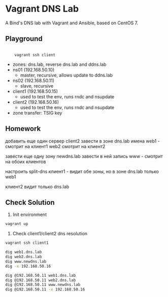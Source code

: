 # Vagrant DNS Lab

A Bind's DNS lab with Vagrant and Ansible, based on CentOS 7.

## Playground

<code>
    vagrant ssh client
</code>

  * zones: dns.lab, reverse dns.lab and ddns.lab
  * ns01 (192.168.50.10)
    * master, recursive, allows update to ddns.lab
  * ns02 (192.168.50.11)
    * slave, recursive
  * client1 (192.168.50.15)
    * used to test the env, runs rndc and nsupdate
  * client2 (192.168.50.16)
    * used to test the env, runs rndc and nsupdate
  * zone transfer: TSIG key

## Homework
добавить еще один сервер client2
завести в зоне dns.lab
имена
web1 - смотрит на клиент1
web2 смотрит на клиент2

завести еще одну зону newdns.lab
завести в ней запись
www - смотрит на обоих клиентов

настроить split-dns
клиент1 - видит обе зоны, но в зоне dns.lab только web1

клиент2 видит только dns.lab

## Check Solution
1. Init environment
  ```bash
  vagrant up
  ```

1. Check client1/client2 dns resolution
  ```bash
  vagrant ssh client1

  dig web1.dns.lab
  dig web2.dns.lab
  dig www.newdns.lab
  dig -x 192.168.50.16

  dig @192.168.50.11 web1.dns.lab
  dig @192.168.50.11 web2.dns.lab
  dig @192.168.50.11 www.newdns.lab
  dig @192.168.50.11 -x 192.168.50.16
  ```
